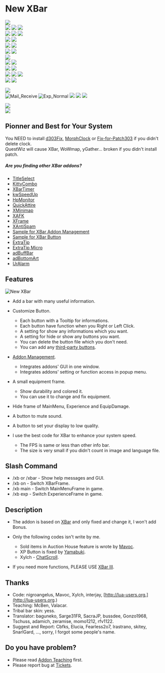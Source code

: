 # New XBar

![](https://media.forgecdn.net/attachments/146/131/New_XBar.png)  
![](https://github.com/matiffeder/New_XBar/assets/2030916/80e5e63c-bec0-4a70-8870-d126a3aa94c3)
![](https://media.forgecdn.net/attachments/146/162/Mail.png)
![](https://media.forgecdn.net/attachments/146/147/Ammo.png)  
![](https://media.forgecdn.net/attachments/146/125/Bag.png)
![](https://media.forgecdn.net/attachments/146/128/Clock.png)
![](https://media.forgecdn.net/attachments/146/126/Class.png)  
![](https://media.forgecdn.net/attachments/146/130/Craft.png)
![](https://media.forgecdn.net/attachments/146/163/Money.png)  
![](https://media.forgecdn.net/attachments/146/156/Friend1.png)
![](https://media.forgecdn.net/attachments/146/158/Friend2.png)  
![](https://media.forgecdn.net/attachments/146/160/Guild1.png)
![](https://media.forgecdn.net/attachments/146/161/Guild2.png)  
![](https://media.forgecdn.net/attachments/146/151/Equipment.png)  
![](https://media.forgecdn.net/attachments/146/149/DPS.png)
![](https://media.forgecdn.net/attachments/146/153/Exp.png)  
![](https://media.forgecdn.net/attachments/146/133/Config1.png)
![](https://media.forgecdn.net/attachments/146/135/Config2.png)  
![](https://media.forgecdn.net/attachments/146/137/System1.png)
![](https://media.forgecdn.net/attachments/146/139/System2.png)
![](https://media.forgecdn.net/attachments/146/141/System3.png)  
![](https://media.forgecdn.net/attachments/146/143/Video.png)
![](https://media.forgecdn.net/attachments/146/146/Audio.png)  
  
![](https://media.forgecdn.net/attachments/146/171/Mail_Normal.png)  
![](https://media.forgecdn.net/attachments/146/166/Mail_Receive.png "Mail_Receive")
![](https://media.forgecdn.net/attachments/146/167/Exp_Normal.png "Exp_Normal")
![](https://media.forgecdn.net/attachments/146/168/Exp_Debt.png)
![](https://media.forgecdn.net/attachments/146/169/DPS_Normal.png)
![](https://media.forgecdn.net/attachments/146/170/DPS_Dura_or_Invalid.png)
  
![](https://github.com/matiffeder/New_XBar/assets/2030916/b3d0c59d-a741-42f6-ab9d-abc3fc23b4d0)  
![](https://media.forgecdn.net/attachments/146/124/GUI2.png)

## Pionner and Best for Your System
 
You NEED to install [d303Fix](http://rom.curseforge.com/addons/d303fix/), [MorphClock](http://rom.curseforge.com/addons/timestamp/files/3-standalone-os-fix-via-morph-clock-v1183-beta/) or [Fix-for-Patch303](http://rom.curseforge.com/addons/fix-patch303/) if you didn't delete clock.  
QuestWiz will cause XBar, WoWmap, yGather... broken if you didn't install patch.

##### Are you finding other XBar addons?

-   [TitleSelect](http://www.curse.com/addons/rom/titleselect)
-   [KittyCombo](http://www.curse.com/addons/rom/kittycombo/)
-   [XBarTimer](http://www.curse.com/addons/rom/xbartimer/)
-   [kwSpeedUp](http://www.curse.com/addons/rom/kwspeedup/)
-   [HpMonitor](http://www.curse.com/addons/rom/hpmonitor/)
-   [QuickAttire](http://www.curse.com/addons/rom/quickattire)
-   [XMinimap](http://www.curse.com/addons/rom/xminimap)
-   [XAFK](http://www.curse.com/addons/rom/xafk)
-   [XFrame](http://www.curse.com/addons/rom/xframes)
-   [XAntiSpam](http://www.curse.com/addons/rom/xantispam)
-   [Sample for XBar Addon Management](http://www.curse.com/addons/rom/sample-xbar-addon-management)
-   [Sample for XBar Button](http://www.curse.com/addons/rom/sample-xbar-button)
-   [ExtraTip](http://www.curse.com/addons/rom/extratip/)
-   [ExtraTip Micro](http://www.curse.com/addons/rom/extratip-microlite/)
-   [adBuffBar](http://www.curse.com/addons/rom/adbuffbars/)
-   [adBottomArt](http://www.curse.com/addons/rom/adbottomart/)
-   [UrAlarm](http://www.curse.com/addons/rom/uralarm/)

## Features

![New XBar](https://media.forgecdn.net/attachments/146/132/Bar.png "New XBar")

-   Add a bar with many useful information.
-   Customize Button.
    -   Each button with a Tooltip for informations.
    -   Each button have function when you Right or Left Click.
    -   A setting for show any informations which you want.
    -   A setting for hide or show any buttons you want.
    -   You can delete the button file which you don't need.
    -   You can add any [third-party buttons](http://www.curse.com/addons/rom/sample-xbar-button).

-   [Addon Management](http://www.curse.com/addons/rom/sample-xbar-addon-management).
    -   Integrates addons' GUI in one window.
    -   Integrates addons' setting or function access in popup menu.

-   A small equipment frame.
    -   Show durability and colored it.
    -   You can use it to change and fix equipment.

-   Hide frame of MainMenu, Experience and EquipDamage.
-   A button to mute sound.
-   A button to set your display to low quality.
-   I use the best code for XBar to enhance your system speed.
    -   The FPS is same or less than other info bar.
    -   The size is very small if you didn't count in image and language file.

## Slash Command

-   /xb or /xbar - Show help messages and GUI.
-   /xb on - Switch XBarFrame.
-   /xb main - Switch MainMenuFrame in game.
-   /xb exp - Switch ExperienceFrame in game.

## Description

-   The addon is based on [XBar](http://rom.curseforge.com/addons/xbar/) and only fixed and change it, I won't add Bonus.
-   Only the following codes isn't write by me.
    -   Sold items in Auction House feature is wrote by [Mavoc](http://www.curseforge.com/profiles/Mavoc/).
    -   XP Button is fixed by [Yamabuki](http://www.curseforge.com/profiles/Yamabuki/).
    -   Xylch - [ChatScroll](http://rom.curseforge.com/addons/chatscroll/).

-   If you need more functions, PLEASE USE [XBar III](http://www.curse.com/addons/rom/xbar-iii).

## Thanks

-   Code: nigroangelus, Mavoc, Xylch, interjay, [http://lua-users.org.](http://lua-users.org.)
-   Teaching: McBen, Valacar.
-   Tribal bar skin: yess.
-   Translator: baguneko, Sarge31FR, SacraJP, bussdee, Gonzo1968, Tschuss, adamich, zeramise, momo1212, rfv1122.
-   Suggest and Report: Cbfks, Elucia, Fearless2o7, Irastrano, skitey, SnarlGard, ..., sorry, I forgot some people's name.

## Do you have problem?

-   Please read [Addon Teaching](http://rom.curseforge.com/addons/new-xbar/pages/addon-teaching/) first.
-   Please report bug at [Tickets](http://rom.curseforge.com/addons/new-xbar/tickets/).

